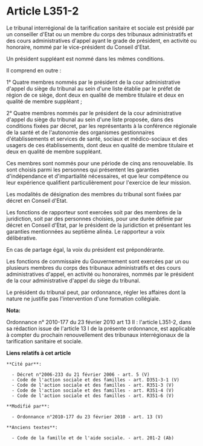 # Article L351-2

Le tribunal interrégional de la tarification sanitaire et sociale est présidé par un conseiller d'Etat ou un membre du corps
des tribunaux administratifs et des cours administratives d'appel ayant le grade de président, en activité ou honoraire,
nommé par le vice-président du Conseil d'Etat.

Un président suppléant est nommé dans les mêmes conditions.

Il comprend en outre :

1° Quatre membres nommés par le président de la cour administrative d'appel du siège du tribunal au sein d'une liste établie
par le préfet de région de ce siège, dont deux en qualité de membre titulaire et deux en qualité de membre suppléant ;

2° Quatre membres nommés par le président de la cour administrative d'appel du siège du tribunal au sein d'une liste
proposée, dans des conditions fixées par décret, par les représentants à la conférence régionale de la santé et de
l'autonomie des organismes gestionnaires d'établissements et services de santé, sociaux et médico-sociaux et des usagers de
ces établissements, dont deux en qualité de membre titulaire et deux en qualité de membre suppléant.

Ces membres sont nommés pour une période de cinq ans renouvelable. Ils sont choisis parmi les personnes qui présentent les
garanties d'indépendance et d'impartialité nécessaires, et que leur compétence ou leur expérience qualifient particulièrement
pour l'exercice de leur mission.

Les modalités de désignation des membres du tribunal sont fixées par décret en Conseil d'Etat.

Les fonctions de rapporteur sont exercées soit par des membres de la juridiction, soit par des personnes choisies, pour une
durée définie par décret en Conseil d'Etat, par le président de la juridiction et présentant les garanties mentionnées au
septième alinéa. Le rapporteur a voix délibérative.

En cas de partage égal, la voix du président est prépondérante.

Les fonctions de commissaire du Gouvernement sont exercées par un ou plusieurs membres du corps des tribunaux administratifs
et des cours administratives d'appel, en activité ou honoraires, nommés par le président de la cour administrative d'appel du
siège du tribunal.

Le président du tribunal peut, par ordonnance, régler les affaires dont la nature ne justifie pas l'intervention d'une
formation collégiale.

**Nota:**

Ordonnance n° 2010-177 du 23 février 2010 art 13 II : l'article L351-2, dans sa rédaction issue de l'article 13 I de la
présente ordonnance, est applicable à compter du prochain renouvellement des tribunaux interrégionaux de la tarification
sanitaire et sociale.

**Liens relatifs à cet article**

	**Cité par**:

	  - Décret n°2006-233 du 21 février 2006 - art. 5 (V)
	  - Code de l'action sociale et des familles - art. D351-3-1 (V)
	  - Code de l'action sociale et des familles - art. R351-3 (V)
	  - Code de l'action sociale et des familles - art. R351-4 (V)
	  - Code de l'action sociale et des familles - art. R351-6 (V)

	**Modifié par**:

	  - Ordonnance n°2010-177 du 23 février 2010 - art. 13 (V)

	**Anciens textes**:

	  - Code de la famille et de l'aide sociale. - art. 201-2 (Ab)
